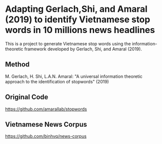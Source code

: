 # Adapting Gerlach,Shi, and Amaral (2019) to identify Vietnamese stop words in 10 millions news headlines
This is a project to generate Vietnamese stop words using the information-theoretic framework developed by  Gerlach, Shi, and Amaral (2019). 

## Method
M. Gerlach, H. Shi, L.A.N. Amaral: "A universal information theoretic approach to the identification of stopwords" (2019)

## Original Code
https://github.com/amarallab/stopwords

## Vietnamese News Corpus 
https://github.com/binhvq/news-corpus
